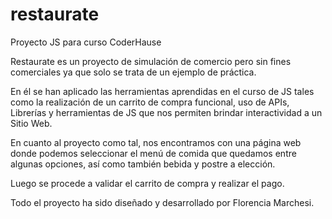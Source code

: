 # restaurate
Proyecto JS para curso CoderHause

Restaurate es un proyecto de simulación de comercio pero sin fines comerciales ya que solo se trata de un ejemplo de práctica. 

En él se han aplicado las herramientas aprendidas en el curso de JS tales como la realización de un carrito de compra funcional, uso de APIs, Librerías y herramientas de JS que nos permiten brindar interactividad a un Sitio Web. 

En cuanto al proyecto como tal, nos encontramos con una página web donde podemos seleccionar el menú de comida que quedamos entre algunas opciones, así como también bebida y postre a elección. 

Luego se procede a validar el carrito de compra y realizar el pago.


Todo el proyecto ha sido diseñado y desarrollado por Florencia Marchesi.
